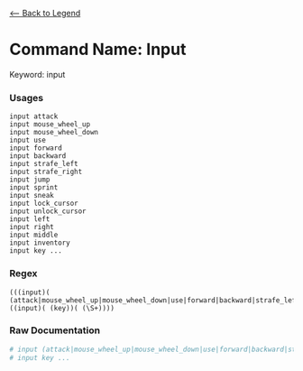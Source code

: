 [<-- Back to Legend](../legend.md)

# Command Name: Input
Keyword: input

### Usages
```
input attack
input mouse_wheel_up
input mouse_wheel_down
input use
input forward
input backward
input strafe_left
input strafe_right
input jump
input sprint
input sneak
input lock_cursor
input unlock_cursor
input left
input right
input middle
input inventory
input key ...
```

### Regex
```regexp
(((input)( (attack|mouse_wheel_up|mouse_wheel_down|use|forward|backward|strafe_left|strafe_right|jump|sprint|sneak|lock_cursor|unlock_cursor|left|right|middle|inventory)))|((input)( (key))( (\S+))))
```

### Raw Documentation
```yml
# input (attack|mouse_wheel_up|mouse_wheel_down|use|forward|backward|strafe_left|strafe_right|jump|sprint|sneak|lock_cursor|unlock_cursor|left|right|middle|inventory)
# input key ...
```

